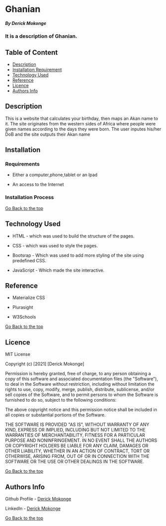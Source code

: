 # Ghanian

##### By Derick Mokonge 
### It is a description of Ghanian.

## Table of Content

+ [Description](#description)
+ [Installation Requirement](#Installation)
+ [Technology Used](#technology-used)
+ [Reference](#reference)
+ [Licence](#licence)
+ [Authors Info](#author-Info)

## Description
<p>This is  a website that calculates your birthday, then maps an Akan name to it. The site originates from the western sides of Africa where people were given names according to the days they were born. The user inputes his/her DoB and the site outputs their Akan name</p>

## Installation

### Requirements

* Either a computer,phone,tablet or an Ipad

* An access to the Internet

### Installation Process

[Go Back to the top](#Ghanian)
## Technology Used
* HTML - which was used to build the structure of the pages.

* CSS - which was used to style the pages.

* Bootsrap - Which was used to add more styling of the site using predefined CSS.

* JavaScript - Which made the site interactive.

## Reference
* Materialize CSS

* Plurasight

* W3Schools


[Go Back to the top](#Ghanian)

## Licence

MIT License

Copyright (c) [2021] [Derick Mokonge]

Permission is hereby granted, free of charge, to any person obtaining a copy
of this software and associated documentation files (the "Software"), to deal
in the Software without restriction, including without limitation the rights
to use, copy, modify, merge, publish, distribute, sublicense, and/or sell
copies of the Software, and to permit persons to whom the Software is
furnished to do so, subject to the following conditions:

The above copyright notice and this permission notice shall be included in all
copies or substantial portions of the Software.

THE SOFTWARE IS PROVIDED "AS IS", WITHOUT WARRANTY OF ANY KIND, EXPRESS OR
IMPLIED, INCLUDING BUT NOT LIMITED TO THE WARRANTIES OF MERCHANTABILITY,
FITNESS FOR A PARTICULAR PURPOSE AND NONINFRINGEMENT. IN NO EVENT SHALL THE
AUTHORS OR COPYRIGHT HOLDERS BE LIABLE FOR ANY CLAIM, DAMAGES OR OTHER
LIABILITY, WHETHER IN AN ACTION OF CONTRACT, TORT OR OTHERWISE, ARISING FROM,
OUT OF OR IN CONNECTION WITH THE SOFTWARE OR THE USE OR OTHER DEALINGS IN THE
SOFTWARE.

[Go Back to the top](#Ghanian)

## Authors Info

Github Profile - [Derick Mokonge](https://github.com/OGENDI)

LinkedIn - [Derick Mokonge](https://www.linkedin.com/in/derick-ogendi/)

[Go Back to the top](#Ghanian)